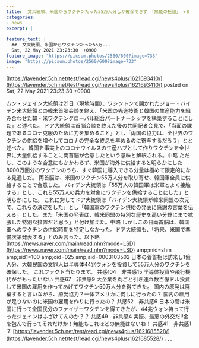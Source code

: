```yaml
---
title:  文大統領、米国からワクチンたった55万人分しか確保できず　「無能の極致」　★８  
categories:
- news
excerpt: |
  
feature_text: |
  ##  文大統領、米国からワクチンたった55万...
  Sat, 22 May 2021 23:23:30  +0900
feature_image: "https://picsum.photos/2560/600?image=733"
image: "https://picsum.photos/2560/600?image=733"
---
```


[https://lavender.5ch.net/test/read.cgi/news4plus/1621693410/](https://lavender.5ch.net/test/read.cgi/news4plus/1621693410/)
posted on Sat, 22 May 2021 23:23:30  +0900

<!--more-->

ムン・ジェイン大統領は21日（現地時間）、ワシントンで開かれたジョー・バイデン米大統領との韓米首脳会談を終え、「米国の先進技術と韓国の生産能力を組み合わせた韓・米ワクチングローバル総合パートナーシップを構築することにした」と述べた。 ドア大統領は首脳会談を終えた後の共同記者会見で、「当面の課題であるコロナ克服のために力を集めること」とし「両国の協力は、全世界のワクチンの供給を増やしてコロナの完全な終息を早めるのに寄与するだろう」とと述べた。 韓国を事実上のコロナウイルスの生産ハブとして作りワクチンを全世界に大量供給することに両首脳が合意したという意味と解釈される。中略 ただし、このような合意にもかかわらず、米国が海外に供給すると明らかにした8000万回分のワクチンのうち、すぐ韓国に導入できる分量は極めて限定的になる見通しだ。 両首脳は、米国のワクチン55万人分を取り寄せ、韓国軍全員に供給することで合意した。 バイデン大統領は「55万人の韓国軍は米軍とよく接触する」とし、これら55万人の兵力を対象にワクチンを供給することにした」と明らかにした。 これに対してドア大統領は「バイデン大統領が韓米同盟の次元で、これらの決定をした」とし「韓国軍のワクチン供給の発表に感謝の言葉を伝える」とした。また「米国の発表は、韓米同盟の特別な歴史を高い分野にまで拡張した特別な措置だと思う」と付け加えた。中略 しかしこの日両首脳は、韓国軍へのワクチンの供給時期を特定しなかった。ドア大統領も、「将来、米国で準備次第発表する」とのみ言った。以下略 [https://news.naver.com/main/read.nhn?mode=LSD](https://news.naver.com/main/read.nhn?mode=LSD) amp;mid=shm amp;sid1=100 amp;oid=025 amp;aid=0003103502 日本の菅首相は訪米し1億人分、大韓民国の文罪人は半導体44兆ウォンを投資して55万人分のワクチンを確保した。 これファクト当たります。 共感104　非共感15 半導体投資や飛行機代ががもったいない 共感67　非共感9 大企業を丸ごと引き連れ数百億ドル投資して米国の雇用を作ってあげてワクチン50万人分を得てきた。 国内の原発は廃棄すると言いながら、原発協力？一体アメリカに何しに行ったの？ 国内の雇用が足りないのに米国の雇用を作りに行ったの？ 共感52　非共感6 日本の菅は米国に行って全国民分のファイザーワクチンを得てきたが、44兆ウォン持って行ったジェインはふざけてんのか？？ 共感49　非共感4 実際、最悪の外交だ!!金を包んで行ってそれだけか！無能もこれほどの無能はないね！ 共感41　非共感1 ７ [https://lavender.5ch.net/test/read.cgi/news4plus/1621685528/](https://lavender.5ch.net/test/read.cgi/news4plus/1621685528/) 、、、
